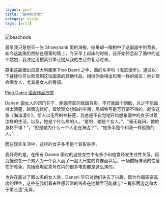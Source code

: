 ```yaml
---
layout: post
title: "画中的少女"
category: essay
tags: [arts]
---
```



![beachside](http://ww1.sinaimg.cn/mw690/534218fftw1du37yv9fiej.jpg)


最早我只是想买一张 Shawshank 里的海报，结果却一眼相中了这副画中的背影。如今这副画仍然贴在寝室的墙上，今天早上起床的时候，我开始怀念起了画中的这个姑娘，我决定用搜索引擎让她从我的生活中复活过来。


原来这副画出自意大利画家 Pino Daeni 之手，画的名字叫《海滨漫步》。通过以下链接你可以欣赏到这位画家的其他作品，相信你会得出和我一样的结论：他非常会画女人，尤其是女人的臀部。


[Pino Daeni 油画作品欣赏](http://www.sj33.cn/ys/hhys/201010/25434.html)


Daneni 画女人的窍门在于，能画背影的就画背影，不行就画个侧脸，总之不能画得太清楚，越飘逸越好，留给观众想象的空间，局部特写是万万要不得的。就像这张《海滨漫步》，给人以无尽的神秘感，我总是不自觉地开始想象画中的女子过着怎样的生活，以及，她是个什么样的人。“是的，她是个女人。”，“毫无疑问，她的身材不错！”，“但是她为什么一个人走在海边？”，“她多半是个和我一样孤独的人。”……


而在现实生活中，这样的女子多半是个背影杀手。


我好奇的是，在所有 Daneni 画过的这些女性中有多少和他曾经发生过性关系。因为据说在一个男人为一个女人画了一副大尺度的肖像画以后，一场酣畅淋漓的性爱在所难免，包括泰坦尼克号在内的很多电影都是这么演的。


也许在画过了那么多的女人后，Daneni 早已对她们失去了兴趣，因为作画需要高度的理性，这些在我们看来性感异常的线条在他眼里可能就与“三角形两边之和大于第三边”无异。
